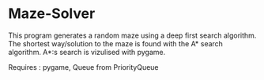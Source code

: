 # Maze-Solver
This program generates a random maze using a deep first search algorithm.
The shortest way/solution to the maze is found with the A* search algorithm.
A*:s search is vizulised with pygame.

Requires : pygame, Queue from PriorityQueue
